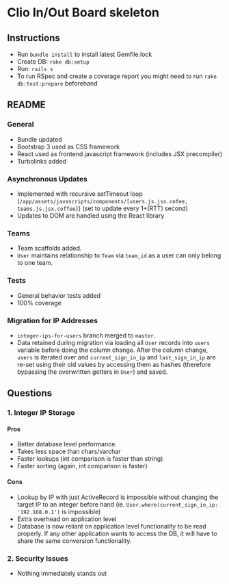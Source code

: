 # Clio In/Out Board skeleton

## Instructions
- Run `bundle install` to install latest Gemfile.lock
- Create DB: `rake db:setup`
- Run: `rails s`
- To run RSpec and create a coverage report you might need to run `rake db:test:prepare` beforehand 

## README

### General
- Bundle updated
- Bootstrap 3 used as CSS framework
- React used as frontend javascript framework (includes JSX precompiler)
- Turbolinks added

### Asynchronous Updates
- Implemented with recursive setTimeout loop (`/app/assets/javascripts/components/[users.js.jsx.cofee, teams.js.jsx.coffee]`) (set to update every 1+(RTT) second)
- Updates to DOM are handled using the React library

### Teams
- Team scaffolds added.
- `User` maintains relationship to `Team` via `team_id` as a user can only belong to one team.

### Tests
- General behavior tests added
- 100% coverage

### Migration for IP Addresses
- `integer-ips-for-users` branch merged to `master`.
- Data retained during migration via loading all `User` records into `users` variable before doing the column change. After the column change, `users` is iterated over and `current_sign_in_ip` and `last_sign_in_ip` are re-set using their old values by accessing them as hashes (therefore bypassing the overwritten getters in `User`) and saved.  

## Questions

### 1. Integer IP Storage

#### Pros
- Better database level performance.
- Takes less space than chars/varchar
- Faster lookups (int comparison is faster than string)
- Faster sorting (again, int comparison is faster)

#### Cons
- Lookup by IP with just ActiveRecord is impossible without changing the target IP to an integer before hand (ie. `User.where(current_sign_in_ip: '192.168.0.1')` is impossible)
- Extra overhead on application level
- Database is now reliant on application level functionality to be read properly.  If any other application wants to access the DB, it will have to share the same conversion functionality.

### 2. Security Issues
- Nothing immediately stands out
